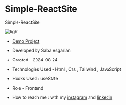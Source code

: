 # Simple-ReactSite
 Simple-ReactSite




![light](https://github.com/user-attachments/assets/9af24881-b379-4af2-964a-8d0a758eaec9)









- [Demo Project](https://simple-react-site.vercel.app/)

- Developed by Saba Asgarian

- Created - 2024-08-24

- Technologies Used - Html , Css , Tailwind , JavaScript

- Hooks Used : useState 

- Role - Frontend

- How to reach me : with my [instagram](https://www.instagram.com/saba_asgarian_web?igsh=M2Z2dTU3cHFmeW1o&utm_source=qr) and [linkedin](https://www.linkedin.com/in/saba-asgarian-69161088?utm_source=share&utm_campaign=share_via&utm_content=profile&utm_medium=ios_app) 

